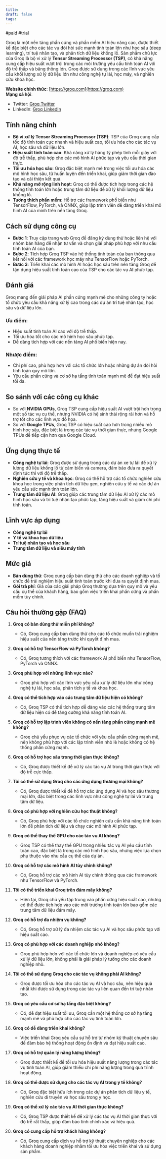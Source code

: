```yaml
---
title: 
draft: false
tags:
---
```

#paid #trial

Groq là một nền tảng phần cứng và phần mềm AI hiệu năng cao, được thiết kế đặc biệt cho các tác vụ đòi hỏi sức mạnh tính toán lớn như học sâu (deep learning), trí tuệ nhân tạo, và phân tích dữ liệu khổng lồ. Sản phẩm chủ lực của Groq là bộ vi xử lý **Tensor Streaming Processor (TSP)**, có khả năng cung cấp hiệu suất vượt trội trong các môi trường yêu cầu tính toán AI với độ trễ thấp và băng thông lớn. Groq được sử dụng trong các lĩnh vực yêu cầu khối lượng xử lý dữ liệu lớn như công nghệ tự lái, học máy, và nghiên cứu khoa học.

**Website chính thức**: [https://groq.com](https://groq.com)  
**Mạng xã hội**:

- Twitter: [Groq Twitter](https://twitter.com/groq)
- LinkedIn: [Groq LinkedIn](https://linkedin.com/company/groq)

## Tính năng chính

- **Bộ vi xử lý Tensor Streaming Processor (TSP)**: TSP của Groq cung cấp tốc độ tính toán cực nhanh và hiệu suất cao, tối ưu hóa cho các tác vụ AI, học sâu và dữ liệu lớn.
- **Hiệu suất tính toán cao**: Khả năng xử lý hàng tỷ phép tính mỗi giây với độ trễ thấp, phù hợp cho các mô hình AI phức tạp và yêu cầu thời gian thực.
- **Tối ưu hóa học sâu**: Groq đặc biệt mạnh mẽ trong việc tối ưu hóa các mô hình học sâu, từ huấn luyện đến triển khai, giúp giảm thời gian đào tạo và cải thiện kết quả.
- **Khả năng mở rộng linh hoạt**: Groq có thể được tích hợp trong các hệ thống tính toán lớn hoặc trung tâm dữ liệu để xử lý khối lượng dữ liệu khổng lồ.
- **Tương thích phần mềm**: Hỗ trợ các framework phổ biến như TensorFlow, PyTorch, và ONNX, giúp lập trình viên dễ dàng triển khai mô hình AI của mình trên nền tảng Groq.

## Cách sử dụng công cụ

- **Bước 1**: Truy cập trang web Groq để đăng ký dùng thử hoặc liên hệ với nhóm bán hàng để nhận tư vấn và chọn giải pháp phù hợp với nhu cầu tính toán AI của bạn.
- **Bước 2**: Tích hợp Groq TSP vào hệ thống tính toán của bạn thông qua kết nối với các framework học máy như TensorFlow hoặc PyTorch.
- **Bước 3**: Triển khai các mô hình AI hoặc học sâu trên nền tảng Groq để tận dụng hiệu suất tính toán cao của TSP cho các tác vụ AI phức tạp.

## Đánh giá

Groq mang đến giải pháp AI phần cứng mạnh mẽ cho những công ty hoặc tổ chức yêu cầu khả năng xử lý cao trong các dự án trí tuệ nhân tạo, học sâu và dữ liệu lớn.

### Ưu điểm:

- Hiệu suất tính toán AI cao với độ trễ thấp.
- Tối ưu hóa tốt cho các mô hình học sâu phức tạp.
- Dễ dàng tích hợp với các nền tảng AI phổ biến hiện nay.

### Nhược điểm:

- Chi phí cao, phù hợp hơn với các tổ chức lớn hoặc những dự án đòi hỏi tính toán quy mô lớn.
- Yêu cầu phần cứng và cơ sở hạ tầng tính toán mạnh mẽ để đạt hiệu suất tối đa.

## So sánh với các công cụ khác

- So với **NVIDIA GPUs**, Groq TSP cung cấp hiệu suất AI vượt trội hơn trong một số tác vụ cụ thể, nhưng NVIDIA có hệ sinh thái rộng rãi hơn và hỗ trợ tốt cho các lĩnh vực đồ họa.
- So với **Google TPUs**, Groq TSP có hiệu suất cao hơn trong nhiều mô hình học sâu, đặc biệt là trong các tác vụ thời gian thực, nhưng Google TPUs dễ tiếp cận hơn qua Google Cloud.

## Ứng dụng thực tế

- **Công nghệ tự lái**: Groq được sử dụng trong các dự án xe tự lái để xử lý lượng dữ liệu khổng lồ từ cảm biến và camera, đảm bảo đưa ra quyết định tức thì với độ trễ thấp.
- **Nghiên cứu y tế và khoa học**: Groq có thể hỗ trợ các tổ chức nghiên cứu khoa học trong việc phân tích dữ liệu gen, nghiên cứu y tế và các dự án yêu cầu sức mạnh tính toán lớn.
- **Trung tâm dữ liệu AI**: Groq giúp các trung tâm dữ liệu AI xử lý các mô hình học sâu và trí tuệ nhân tạo phức tạp, tăng hiệu suất và giảm chi phí tính toán.

## Lĩnh vực áp dụng

- **Công nghệ tự lái**
- **Y tế và khoa học dữ liệu**
- **Trí tuệ nhân tạo và học sâu**
- **Trung tâm dữ liệu và siêu máy tính**

## Mức giá

- **Bản dùng thử**: Groq cung cấp bản dùng thử cho các doanh nghiệp và tổ chức để trải nghiệm hiệu suất tính toán trước khi đưa ra quyết định mua.
- **Gói trả phí**: Giá của các giải pháp Groq thường dựa trên quy mô và yêu cầu cụ thể của khách hàng, bao gồm việc triển khai phần cứng và phần mềm tùy chỉnh.

## Câu hỏi thường gặp (FAQ)

1. **Groq có bản dùng thử miễn phí không?**
    
    - Có, Groq cung cấp bản dùng thử cho các tổ chức muốn trải nghiệm hiệu suất của nền tảng trước khi quyết định mua.
2. **Groq có hỗ trợ TensorFlow và PyTorch không?**
    
    - Có, Groq tương thích với các framework AI phổ biến như TensorFlow, PyTorch và ONNX.
3. **Groq phù hợp với những lĩnh vực nào?**
    
    - Groq phù hợp với các lĩnh vực yêu cầu xử lý dữ liệu lớn như công nghệ tự lái, học sâu, phân tích y tế và khoa học.
4. **Groq có thể tích hợp vào các trung tâm dữ liệu hiện có không?**
    
    - Có, Groq TSP có thể tích hợp dễ dàng vào các hệ thống trung tâm dữ liệu hiện có để tăng cường khả năng tính toán AI.
5. **Groq có hỗ trợ lập trình viên không có nền tảng phần cứng mạnh mẽ không?**
    
    - Groq chủ yếu phục vụ các tổ chức với yêu cầu phần cứng mạnh mẽ, nên không phù hợp với các lập trình viên nhỏ lẻ hoặc không có hệ thống phần cứng mạnh.
6. **Groq có hỗ trợ học sâu trong thời gian thực không?**
    
    - Có, Groq được thiết kế để xử lý các tác vụ AI trong thời gian thực với độ trễ cực thấp.
7. **Tôi có thể sử dụng Groq cho các ứng dụng thương mại không?**
    
    - Có, Groq được thiết kế để hỗ trợ các ứng dụng AI và học sâu thương mại lớn, đặc biệt trong các lĩnh vực như công nghệ tự lái và trung tâm dữ liệu.
8. **Groq có phù hợp với nghiên cứu học thuật không?**
    
    - Có, Groq phù hợp với các tổ chức nghiên cứu cần khả năng tính toán lớn để phân tích dữ liệu và chạy các mô hình AI phức tạp.
9. **Groq có thể thay thế GPU cho các tác vụ AI không?**
    
    - Groq TSP có thể thay thế GPU trong nhiều tác vụ AI yêu cầu tính toán cao, đặc biệt là trong các mô hình học sâu, nhưng việc lựa chọn phụ thuộc vào nhu cầu cụ thể của dự án.
10. **Groq có hỗ trợ các mô hình AI tùy chỉnh không?**
    
    - Có, Groq hỗ trợ các mô hình AI tùy chỉnh thông qua các framework như TensorFlow và PyTorch.
11. **Tôi có thể triển khai Groq trên đám mây không?**
    
    - Hiện tại, Groq chủ yếu tập trung vào phần cứng hiệu suất cao, nhưng có thể được tích hợp vào các môi trường tính toán lớn bao gồm các trung tâm dữ liệu đám mây.
12. **Groq có hỗ trợ đa nhiệm vụ không?**
    
    - Có, Groq hỗ trợ xử lý đa nhiệm các tác vụ AI và học sâu phức tạp với hiệu suất cao.
13. **Groq có phù hợp với các doanh nghiệp nhỏ không?**
    
    - Groq phù hợp hơn với các tổ chức lớn và doanh nghiệp có yêu cầu xử lý dữ liệu lớn, không phải là giải pháp lý tưởng cho các doanh nghiệp nhỏ.
14. **Tôi có thể sử dụng Groq cho các tác vụ không phải AI không?**
    
    - Groq được tối ưu hóa cho các tác vụ AI và học sâu, nên hiệu quả nhất khi được sử dụng trong các tác vụ liên quan đến trí tuệ nhân tạo.
15. **Groq có yêu cầu cơ sở hạ tầng đặc biệt không?**
    
    - Có, để đạt hiệu suất tối ưu, Groq cần một hệ thống cơ sở hạ tầng mạnh mẽ và phù hợp cho các tác vụ tính toán lớn.
16. **Groq có dễ dàng triển khai không?**
    
    - Việc triển khai Groq yêu cầu sự hỗ trợ từ nhóm kỹ thuật chuyên sâu để đảm bảo hệ thống hoạt động ổn định và đạt hiệu suất cao.
17. **Groq có hỗ trợ quản lý năng lượng không?**
    
    - Groq được thiết kế để tối ưu hóa hiệu suất năng lượng trong các tác vụ tính toán AI, giúp giảm thiểu chi phí năng lượng trong quá trình hoạt động.
18. **Groq có thể được sử dụng cho các tác vụ AI trong y tế không?**
    
    - Có, Groq đặc biệt hữu ích trong các dự án phân tích dữ liệu y tế, nghiên cứu di truyền và học sâu trong y học.
19. **Groq có thể xử lý các tác vụ AI thời gian thực không?**
    
    - Có, Groq TSP được thiết kế để xử lý các tác vụ AI thời gian thực với độ trễ rất thấp, giúp đảm bảo tính chính xác và hiệu quả.
20. **Groq có cung cấp hỗ trợ khách hàng không?**
    
    - Có, Groq cung cấp dịch vụ hỗ trợ kỹ thuật chuyên nghiệp cho các khách hàng doanh nghiệp nhằm tối ưu hóa việc triển khai và sử dụng sản phẩm.